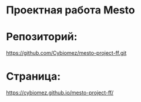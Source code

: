 # Проектная работа Mesto

# Репозиторий:
https://github.com/Cybiomez/mesto-project-ff.git

# Страница:
https://cybiomez.github.io/mesto-project-ff/